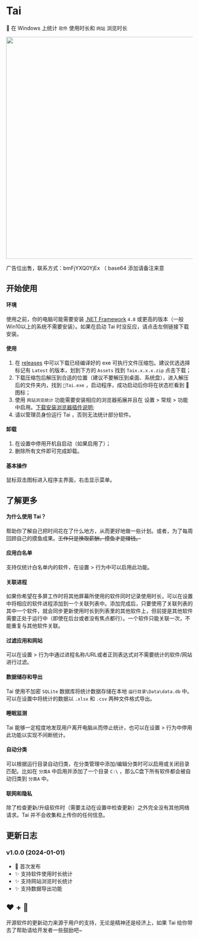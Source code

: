 # Tai
👻 在 Windows 上统计 `软件` 使用时长和 `网站` 浏览时长

<img src="index.jpg" width=600 />

广告位出售，联系方式：bmFjYXQ0YjEx （ base64 添加请备注来意

## 开始使用

#### 环境

使用之前，你的电脑可能需要安装 [.NET Framework](https://dotnet.microsoft.com/en-us/download/dotnet-framework) `4.8` 或更高的版本（一般Win10以上的系统不需要安装）。如果在启动 Tai 时没反应，请点击左侧链接下载安装。

#### 使用

1. 在 [releases](https://github.com/Planshit/Tai/releases) 中可以下载已经编译好的 exe 可执行文件压缩包。建议优选选择标记有 `Latest` 的版本，划到下方的 `Assets` 找到 `Taix.x.x.x.zip` 点击下载；
2. 下载压缩包后解压到合适的位置（建议不要解压到桌面、系统盘），进入解压后的文件夹内，找到 `👻Tai.exe` ，启动程序，成功启动后你将在状态栏看到 👻 图标；
3. 使用 `网站浏览统计` 功能需要安装相应的浏览器拓展并且在 设置 > 常规 > 功能中启用。[下载安装浏览器插件说明](https://github.com/Planshit/Tai/discussions/279);
4. 请以管理员身份运行 Tai ，否则无法统计部分软件。

#### 卸载

1. 在设置中停用开机自启动（如果启用了）；
2. 删除所有文件即可完成卸载。

#### 基本操作

鼠标双击图标进入程序主界面，右击显示菜单。

## 了解更多

#### 为什么使用 Tai？

帮助你了解自己把时间花在了什么地方，从而更好地做一些计划。或者，为了每周回顾自己的摸鱼成果。~~工作只是换取薪酬，摸鱼才是赚钱。~~

#### 应用白名单

支持仅统计白名单内的软件，在设置 > 行为中可以启用此功能。

#### 关联进程

如果你希望在多屏工作时将其他屏幕所使用的软件同时记录使用时长，可以在设置中将相应的软件进程添加到一个关联列表中。添加完成后，只要使用了关联列表的其中一个软件，就会同步更新使用时长到列表里的其他软件上，但前提是其他软件需要正处于运行中（即使在后台或者没有焦点都行）。一个软件只能关联一次，不能重复与其他软件关联。

#### 过滤应用和网站

可以在设置 > 行为中通过进程名称/URL或者正则表达式对不需要统计的软件/网站进行过滤。

#### 数据储存和导出

Tai 使用不加密 `SQLite` 数据库将统计数据存储在本地 `运行目录\Data\data.db` 中。可以在设置中将统计的数据以 `.xlsx` 和 `.csv` 两种文件格式导出。

#### 睡眠监测

Tai 能够一定程度地发现用户离开电脑从而停止统计，也可以在设置 > 行为中停用此功能以实现不间断统计。

#### 自动分类

可以根据运行目录自动归类，在分类管理中添加/编辑分类时可以启用或关闭目录匹配。比如在 `分类A` 中启用并添加了一个目录 `C:\` ，那么C盘下所有软件都会被自动归类到 `分类A` 中。

#### 联网和隐私

除了检查更新/升级软件时（需要主动在设置中检查更新）之外完全没有其他网络请求。Tai 并不会收集和上传你的任何信息。

## 更新日志

### v1.0.0 (2024-01-01)
- 🎉 首次发布
- ✨ 支持软件使用时长统计
- ✨ 支持网站浏览时长统计
- ✨ 支持数据导出功能

##  ❤️ + 👻

开源软件的更新动力来源于用户的支持，无论是精神还是经济上，如果 Tai 给你带去了帮助请给开发者一些鼓励吧~
